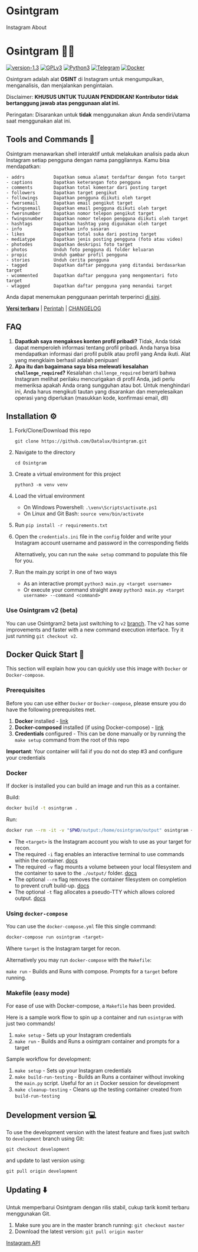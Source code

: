 # Osintgram
Instagram About


# Osintgram 🔎📸

[![version-1.3](https://img.shields.io/badge/version-1.3-green)](https://github.com/Datalux/Osintgram/releases/tag/1.3)
[![GPLv3](https://img.shields.io/badge/license-GPLv3-blue)](https://img.shields.io/badge/license-GPLv3-blue)
[![Python3](https://img.shields.io/badge/language-Python3-red)](https://img.shields.io/badge/language-Python3-red)
[![Telegram](https://img.shields.io/badge/Telegram-Channel-blue.svg)](https://t.me/osintgram)
[![Docker](https://img.shields.io/badge/Docker-Supported-blue)](https://img.shields.io/badge/Docker-Supported-blue)

Osintgram adalah alat **OSINT** di Instagram untuk mengumpulkan, menganalisis, dan menjalankan pengintaian.



Disclaimer: **KHUSUS UNTUK TUJUAN PENDIDIKAN! Kontributor tidak bertanggung jawab atas penggunaan alat ini.**

Peringatan: Disarankan untuk **tidak** menggunakan akun Anda sendiri/utama saat menggunakan alat ini.

## Tools and Commands 🧰

Osintgram menawarkan shell interaktif untuk melakukan analisis pada akun Instagram setiap pengguna dengan nama panggilannya. Kamu bisa mendapatkan:

```text
- addrs           Dapatkan semua alamat terdaftar dengan foto target
- captions        Dapatkan keterangan foto pengguna
- comments        Dapatkan total komentar dari posting target
- followers       Dapatkan target pengikut
- followings      Dapatkan pengguna diikuti oleh target
- fwersemail      Dapatkan email pengikut target
- fwingsemail     Dapatkan email pengguna diikuti oleh target
- fwersnumber     Dapatkan nomor telepon pengikut target
- fwingsnumber    Dapatkan nomor telepon pengguna diikuti oleh target
- hashtags        Dapatkan hashtag yang digunakan oleh target
- info            Dapatkan info sasaran
- likes           Dapatkan total suka dari posting target
- mediatype       Dapatkan jenis posting pengguna (foto atau video)
- photodes        Dapatkan deskripsi foto target
- photos          Unduh foto pengguna di folder keluaran
- propic          Unduh gambar profil pengguna
- stories         Unduh cerita pengguna
- tagged          Dapatkan daftar pengguna yang ditandai berdasarkan target
- wcommented      Dapatkan daftar pengguna yang mengomentari foto target
- wtagged         Dapatkan daftar pengguna yang menandai target
```

Anda dapat menemukan penggunaan perintah terperinci [di sini](doc/COMMANDS.md).

[**Versi terbaru**](https://github.com/Datalux/Osintgram/releases/tag/1.3) |
[Perintah](doc/COMMANDS.md) |
[CHANGELOG](doc/CHANGELOG.md)

## FAQ
1. **Dapatkah saya mengakses konten profil pribadi?** Tidak, Anda tidak dapat memperoleh informasi tentang profil pribadi. Anda hanya bisa mendapatkan informasi dari profil publik atau profil yang Anda ikuti. Alat yang mengklaim berhasil adalah penipuan!
2. **Apa itu dan bagaimana saya bisa melewati kesalahan `challenge_required`?** Kesalahan `challenge_required` berarti bahwa Instagram melihat perilaku mencurigakan di profil Anda, jadi perlu memeriksa apakah Anda orang sungguhan atau bot. Untuk menghindari ini, Anda harus mengikuti tautan yang disarankan dan menyelesaikan operasi yang diperlukan (masukkan kode, konfirmasi email, dll)


## Installation ⚙️

1. Fork/Clone/Download this repo

    `git clone https://github.com/Datalux/Osintgram.git`

2. Navigate to the directory

    `cd Osintgram`

3. Create a virtual environment for this project

    `python3 -m venv venv`

4. Load the virtual environment
   - On Windows Powershell: `.\venv\Scripts\activate.ps1`
   - On Linux and Git Bash: `source venv/bin/activate`
  
5. Run `pip install -r requirements.txt`

6. Open the `credentials.ini` file in the `config` folder and write your Instagram account username and password in the corresponding fields
    
    Alternatively, you can run the `make setup` command to populate this file for you.

7. Run the main.py script in one of two ways

    * As an interactive prompt `python3 main.py <target username>`
    * Or execute your command straight away `python3 main.py <target username> --command <command>`
    
### Use Osintgram v2 (beta)
You can use Osintgram2 beta just switching to `v2` [branch](https://github.com/Datalux/Osintgram/tree/v2).
The v2 has some improvements and faster with a new command execution interface. Try it just running `git checkout v2`.

## Docker Quick Start 🐳

This section will explain how you can quickly use this image with `Docker` or `Docker-compose`.

### Prerequisites

Before you can use either `Docker` or `Docker-compose`, please ensure you do have the following prerequisites met.

1. **Docker** installed - [link](https://docs.docker.com/get-docker/)
2. **Docker-composed** installed (if using Docker-compose) - [link](https://docs.docker.com/compose/install/)
3. **Credentials** configured - This can be done manually or by running the `make setup` command from the root of this repo

**Important**: Your container will fail if you do not do step #3 and configure your credentials

### Docker

If docker is installed you can build an image and run this as a container.

Build:

```bash
docker build -t osintgram .
```

Run:

```bash
docker run --rm -it -v "$PWD/output:/home/osintgram/output" osintgram <target>
```

- The `<target>` is the Instagram account you wish to use as your target for recon.
- The required `-i` flag enables an interactive terminal to use commands within the container. [docs](https://docs.docker.com/engine/reference/commandline/run/#assign-name-and-allocate-pseudo-tty---name--it)
- The required `-v` flag mounts a volume between your local filesystem and the container to save to the `./output/` folder. [docs](https://docs.docker.com/engine/reference/commandline/run/#mount-volume--v---read-only)
- The optional `--rm` flag removes the container filesystem on completion to prevent cruft build-up. [docs](https://docs.docker.com/engine/reference/run/#clean-up---rm)
- The optional `-t` flag allocates a pseudo-TTY which allows colored output. [docs](https://docs.docker.com/engine/reference/run/#foreground)

### Using `docker-compose`

You can use the `docker-compose.yml` file this single command:

```bash
docker-compose run osintgram <target>
```

Where `target` is the Instagram target for recon.

Alternatively you may run `docker-compose` with the `Makefile`:

`make run` - Builds and Runs with compose. Prompts for a `target` before running.

### Makefile (easy mode)

For ease of use with Docker-compose, a `Makefile` has been provided.

Here is a sample work flow to spin up a container and run `osintgram` with just two commands!

1. `make setup`   - Sets up your Instagram credentials
2. `make run`     - Builds and Runs a osintgram container and prompts for a target

Sample workflow for development:

1. `make setup`          - Sets up your Instagram credentials
2. `make build-run-testing`   - Builds an Runs a container without invoking the `main.py` script. Useful for an `it` Docker session for development
3. `make cleanup-testing`     - Cleans up the testing container created from `build-run-testing`

## Development version 💻

To use the development version with the latest feature and fixes just switch to `development` branch using Git:

`git checkout development`

and update to last version using:

`git pull origin development`


## Updating ⬇️

Untuk memperbarui Osintgram dengan rilis stabil, cukup tarik komit terbaru menggunakan Git.

1. Make sure you are in the master branch running: `git checkout master`
2. Download the latest version: `git pull origin master`



[Instagram API](https://github.com/ping/instagram_private_api)

